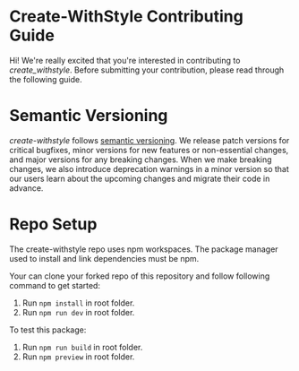 # Create-WithStyle Contributing Guide

Hi! We're really excited that you're interested in contributing to _create_withstyle_. Before submitting your contribution, please read through the following guide.

# Semantic Versioning

_create-withstyle_ follows [semantic versioning](https://semver.org/). We release patch versions for critical bugfixes, minor versions for new features or non-essential changes, and major versions for any breaking changes. When we make breaking changes, we also introduce deprecation warnings in a minor version so that our users learn about the upcoming changes and migrate their code in advance.

# Repo Setup

The create-withstyle repo uses npm workspaces. The package manager used to install and link dependencies must be npm.

Your can clone your forked repo of this repository and follow following command to get started:

1. Run `npm install` in root folder.
2. Run `npm run dev` in root folder.

To test this package:

1. Run `npm run build` in root folder.
2. Run `npm preview` in root folder.
